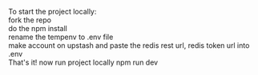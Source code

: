To start the project locally:<br>
fork the repo<br>
do the npm install <br>
rename the tempenv to .env file<br>
make account on upstash and paste the redis rest url, redis token url into .env<br>
That's it! now run project locally npm run dev<br>